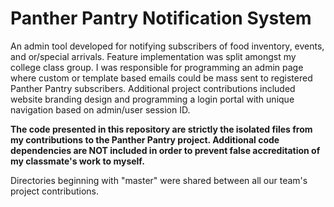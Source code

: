 # Panther Pantry Notification System

An admin tool developed for notifying subscribers of food inventory, events, and or/special arrivals.  Feature implementation was split amongst my college class group.  I was responsible for programming an admin page where custom or template based emails could be mass sent to registered Panther Pantry subscribers.  Additional project contributions included website branding design and programming a login portal with unique navigation based on admin/user session ID.

**The code presented in this repository are strictly the isolated files from my contributions to the Panther Pantry project.  Additional code dependencies are NOT included in order to prevent false accreditation of my classmate's work to myself.**

Directories beginning with "master" were shared between all our team's project contributions.
